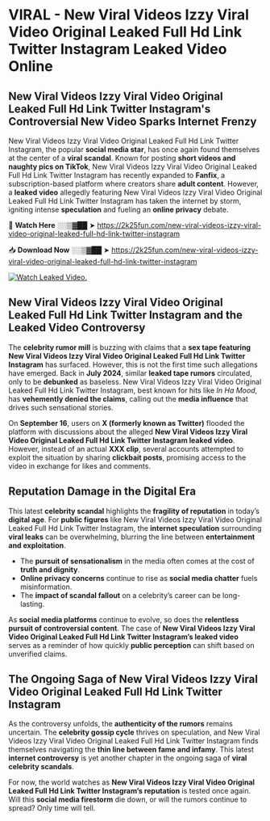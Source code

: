 # VIRAL - New Viral Videos Izzy Viral Video Original Leaked Full Hd Link Twitter Instagram Leaked Video Online

## **New Viral Videos Izzy Viral Video Original Leaked Full Hd Link Twitter Instagram's Controversial New Video Sparks Internet Frenzy**  

New Viral Videos Izzy Viral Video Original Leaked Full Hd Link Twitter Instagram, the popular **social media star**, has once again found themselves at the center of a **viral scandal**. Known for posting **short videos and naughty pics on TikTok**, New Viral Videos Izzy Viral Video Original Leaked Full Hd Link Twitter Instagram has recently expanded to **Fanfix**, a subscription-based platform where creators share **adult content**. However, a **leaked video** allegedly featuring New Viral Videos Izzy Viral Video Original Leaked Full Hd Link Twitter Instagram has taken the internet by storm, igniting intense **speculation** and fueling an **online privacy** debate.  

🔴 **Watch Here** ░░▒▓██ ➤ https://2k25fun.com/new-viral-videos-izzy-viral-video-original-leaked-full-hd-link-twitter-instagram  

📥 **Download Now** ░░▒▓██ ➤ https://2k25fun.com/new-viral-videos-izzy-viral-video-original-leaked-full-hd-link-twitter-instagram  

[![Watch Leaked Video.](https://miro.medium.com/v2/resize:fit:828/format:webp/1*cilzJN44JGOrTw9NJCrNHA.gif "Watch Leaked Video")](https://2k25fun.com/new-viral-videos-izzy-viral-video-original-leaked-full-hd-link-twitter-instagram)

## **New Viral Videos Izzy Viral Video Original Leaked Full Hd Link Twitter Instagram and the Leaked Video Controversy**  

The **celebrity rumor mill** is buzzing with claims that a **sex tape featuring New Viral Videos Izzy Viral Video Original Leaked Full Hd Link Twitter Instagram** has surfaced. However, this is not the first time such allegations have emerged. Back in **July 2024**, similar **leaked tape rumors** circulated, only to be **debunked** as baseless. New Viral Videos Izzy Viral Video Original Leaked Full Hd Link Twitter Instagram, best known for hits like *In Ha Mood*, has **vehemently denied the claims**, calling out the **media influence** that drives such sensational stories.  

On **September 16**, users on **X (formerly known as Twitter)** flooded the platform with discussions about the alleged **New Viral Videos Izzy Viral Video Original Leaked Full Hd Link Twitter Instagram leaked video**. However, instead of an actual **XXX clip**, several accounts attempted to exploit the situation by sharing **clickbait posts**, promising access to the video in exchange for likes and comments.  

## **Reputation Damage in the Digital Era**  

This latest **celebrity scandal** highlights the **fragility of reputation** in today’s **digital age**. For **public figures** like New Viral Videos Izzy Viral Video Original Leaked Full Hd Link Twitter Instagram, the **internet speculation** surrounding **viral leaks** can be overwhelming, blurring the line between **entertainment and exploitation**.  

- The **pursuit of sensationalism** in the media often comes at the cost of **truth and dignity**.  
- **Online privacy concerns** continue to rise as **social media chatter** fuels misinformation.  
- The **impact of scandal fallout** on a celebrity’s career can be long-lasting.  

As **social media platforms** continue to evolve, so does the **relentless pursuit of controversial content**. The case of **New Viral Videos Izzy Viral Video Original Leaked Full Hd Link Twitter Instagram’s leaked video** serves as a reminder of how quickly **public perception** can shift based on unverified claims.  

## **The Ongoing Saga of New Viral Videos Izzy Viral Video Original Leaked Full Hd Link Twitter Instagram**  

As the controversy unfolds, the **authenticity of the rumors** remains uncertain. The **celebrity gossip cycle** thrives on speculation, and New Viral Videos Izzy Viral Video Original Leaked Full Hd Link Twitter Instagram finds themselves navigating the **thin line between fame and infamy**. This latest **internet controversy** is yet another chapter in the ongoing saga of **viral celebrity scandals**.  

For now, the world watches as **New Viral Videos Izzy Viral Video Original Leaked Full Hd Link Twitter Instagram’s reputation** is tested once again. Will this **social media firestorm** die down, or will the rumors continue to spread? Only time will tell.